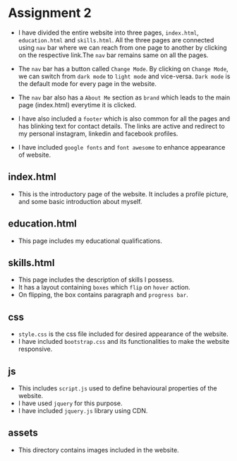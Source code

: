 # Assignment 2

- I have divided the entire website into three pages, `index.html`, `education.html` and `skills.html`. All the three pages are connected using `nav` bar where we can reach from one page to another by clicking on the respective link.The `nav` bar remains same on all the pages.

- The `nav` bar has a button called `Change Mode`. By clicking on `Change Mode`, we can switch from `dark mode` to `light mode` and vice-versa. `Dark mode` is the default mode for every page in the website.

- The `nav` bar also has a `About Me` section as `brand` which leads to the main page (index.html) everytime it is clicked.

- I have also included a `footer` which is also common for all the pages and has blinking text for contact details. The links are active and redirect to my personal instagram, linkedin and facebook profiles.

- I have included `google fonts` and `font awesome` to enhance appearance of website.

## index.html
- This is the introductory page of the website. It includes a profile picture, and some basic introduction about myself.

## education.html
 - This page includes my educational qualifications.
 
## skills.html
- This page includes the description of skills I possess.
- It has a layout containing `boxes` which `flip` on `hover` action.
- On flipping, the box contains paragraph and `progress bar`.

## css
- `style.css` is the css file included for desired appearance of the website.
- I have included `bootstrap.css` and its functionalities to make the website responsive.

## js
- This includes `script.js` used to define behavioural properties of the website.
- I have used `jquery` for this purpose.
- I have included `jquery.js` library using CDN.

## assets
- This directory contains images included in the website.